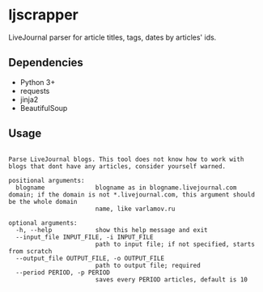 # ljscrapper
LiveJournal parser for article titles, tags, dates by articles' ids.

## Dependencies
- Python 3+
- requests
- jinja2
- BeautifulSoup

## Usage
```usage: LJScrapper CLI tool [-h] [--input_file INPUT_FILE] --output_file OUTPUT_FILE [--period PERIOD] blogname

Parse LiveJournal blogs. This tool does not know how to work with blogs that dont have any articles, consider yourself warned.

positional arguments:
  blogname              blogname as in blogname.livejournal.com domain; if the domain is not *.livejournal.com, this argument should be the whole domain
                        name, like varlamov.ru

optional arguments:
  -h, --help            show this help message and exit
  --input_file INPUT_FILE, -i INPUT_FILE
                        path to input file; if not specified, starts from scratch
  --output_file OUTPUT_FILE, -o OUTPUT_FILE
                        path to output file; required
  --period PERIOD, -p PERIOD
                        saves every PERIOD articles, default is 10
```
